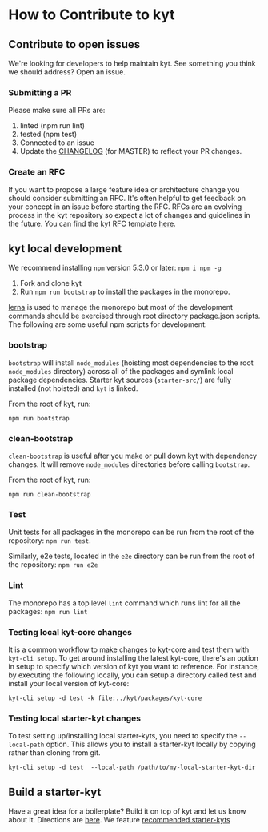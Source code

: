 # How to Contribute to kyt

## Contribute to open issues

We're looking for developers to help maintain kyt.
See something you think we should address? Open an issue.

### Submitting a PR

Please make sure all PRs are:

1. linted (npm run lint)
2. tested (npm test)
3. Connected to an issue
4. Update the [CHANGELOG](/CHANGELOG.md) (for MASTER) to reflect your PR changes.

### Create an RFC

If you want to propose a large feature idea or architecture change you should consider submitting an RFC. It's often helpful to get feedback on your concept in an issue before starting the RFC. RFCs are an evolving process in the kyt repository so expect a lot of changes and guidelines in the future. You can find the kyt RFC template [here](/rfc/template.md).

## kyt local development

We recommend installing `npm` version 5.3.0 or later: `npm i npm -g`

1. Fork and clone kyt
2. Run `npm run bootstrap` to install the packages in the monorepo.

[lerna](https://github.com/lerna/lerna) is used to manage the monorepo but most of the development commands should be exercised through root directory package.json scripts. The following are some useful npm scripts for development:

### bootstrap

`bootstrap` will install `node_modules` (hoisting most dependencies to the root `node_modules` directory) across all of the packages and symlink local package dependencies. Starter kyt sources (`starter-src/`) are fully installed (not hoisted) and `kyt` is linked.

From the root of kyt, run:

`npm run bootstrap`

### clean-bootstrap

`clean-bootstrap` is useful after you make or pull down kyt with dependency changes. It will remove `node_modules` directories before calling `bootstrap`.

From the root of kyt, run:

`npm run clean-bootstrap`

### Test

Unit tests for all packages in the monorepo can be run from the root of the repository: `npm run test`.

Similarly, e2e tests, located in the `e2e` directory can be run from the root of the repository: `npm run e2e`

### Lint

The monorepo has a top level `lint` command which runs lint for all the packages: `npm run lint`

### Testing local kyt-core changes

It is a common workflow to make changes to kyt-core and test them with `kyt-cli setup`. To get around installing the latest kyt-core, there's an option in setup to specify which version of kyt you want to reference. For instance, by executing the following locally, you can setup a directory called test and install your local version of kyt-core:

`kyt-cli setup -d test -k file:../kyt/packages/kyt-core`

### Testing local starter-kyt changes

To test setting up/installing local starter-kyts, you need to specify the `--local-path` option. This allows you to install a starter-kyt locally by copying rather than cloning from git.


`kyt-cli setup -d test  --local-path /path/to/my-local-starter-kyt-dir`

## Build a starter-kyt

Have a great idea for a boilerplate? Build it on top of kyt and let us know about it. Directions are [here](/docs/Starterkyts.md).
We feature [recommended starter-kyts](/docs/commands.md#recommended-starter-kyts)
